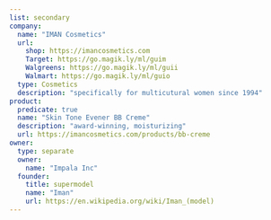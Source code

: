 ```yaml
---
list: secondary
company:
  name: "IMAN Cosmetics"
  url:
    shop: https://imancosmetics.com
    Target: https://go.magik.ly/ml/guim
    Walgreens: https://go.magik.ly/ml/guii
    Walmart: https://go.magik.ly/ml/guio
  type: Cosmetics
  description: "specifically for multicutural women since 1994"
product:
  predicate: true
  name: "Skin Tone Evener BB Creme"
  description: "award-winning, moisturizing"
  url: https://imancosmetics.com/products/bb-creme
owner:
  type: separate
  owner:
    name: "Impala Inc"
  founder:
    title: supermodel
    name: "Iman"
    url: https://en.wikipedia.org/wiki/Iman_(model)
---
```

